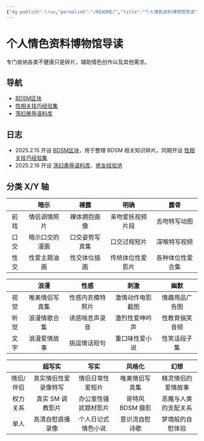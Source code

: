 ```yaml
---
{"dg-publish":true,"permalink":"/README/","title":"个人情色资料博物馆导读","tags":["情色","NSFW","BDSM","知识整理","gardenEntry","gardenEntry"]}
---
```



# 个人情色资料博物馆导读

专门收纳各类不健康只是碎片，辅助情色创作以及其他需求。

## 导航

- [BDSM区块](BDSM区块.md)
- [性相关技巧经验集](性相关技巧经验集.md)
- [荡妇羞辱语料库](荡妇羞辱语料库)

## 日志

- 2025.2.15 开设 [BDSM区块](BDSM区块.md)，用于整理 BDSM 相关知识碎片。同期开设 [性相关技巧经验集](nsfw/性相关技巧经验集.md)
- 2025.2.16 开设 [荡妇羞辱语料库](荡妇羞辱语料库.md)、[佬友经验池](经验池/佬友经验池.md)

## 分类 X/Y 轴

|     |   暗示    |   裸露    |    明确    |    露骨    |
| :-: | :-----: | :-----: | :------: | :------: |
| 前戏  | 情侣调情照片  | 裸体拥抱画像  | 亲吻爱抚视频片段 |  舌吻特写动图  |
| 口交  | 暗示口交的漫画 | 口交姿势写真集 |  口交过程短片  |  深喉特写视频  |
| 性交  | 性爱主题油画  | 性交体位插画  | 传统体位性爱影片 | 各种体位性爱合集 |

|     |   浪漫    |    性感    |    刺激    |   幽默    |
| :-: | :-----: | :------: | :------: | :-----: |
| 视觉  | 唯美情侣写真集 | 性感内衣模特照片 | 激情动作电影截图 | 情趣用品广告图 |
| 听觉  | 浪漫情歌合集  | 诱惑喘息声录音  | 激烈性爱呻吟声  | 性教育搞笑音频 |
| 文字  | 浪漫爱情故事  |  挑逗情话短句  | 重口味性爱小说  | 性笑话段子集  |

|       |    超写实     |     写实     |     风格化     |     幻想     |
| :---: | :--------: | :--------: | :---------: | :--------: |
| 情侣/伴侣 | 真实情侣性爱录像特写 |  情侣日常性爱短片  |   唯美情侣写真集   | 精灵情侣的爱情故事  |
| 权力关系  | 真实 SM 调教影片 | 办公室性骚扰题材影片 | 哥特风 BDSM 摄影 | 恶魔与人类的支配关系 |
|  单人   |  高清自慰直播录像  | 个人日记式情色小说  |   意识流自慰诗歌   |  梦境般的自慰体验  |
